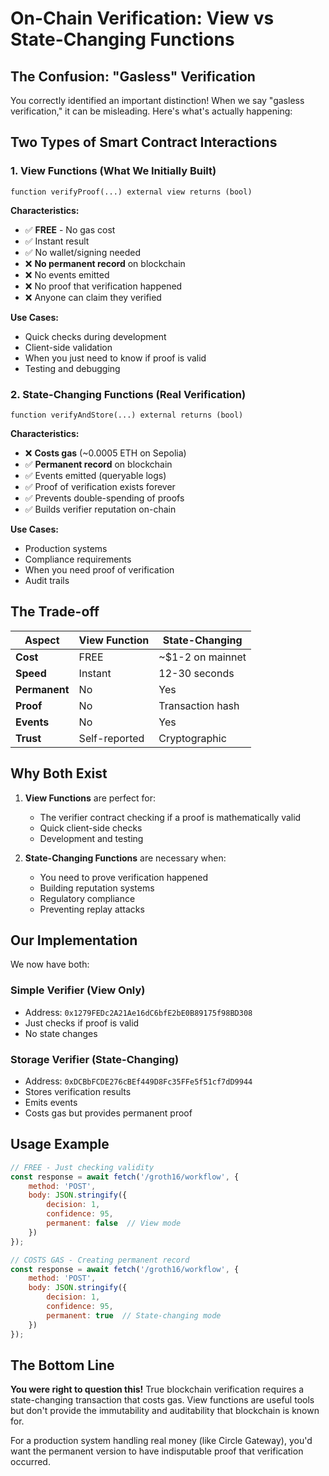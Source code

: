 # On-Chain Verification: View vs State-Changing Functions

## The Confusion: "Gasless" Verification

You correctly identified an important distinction! When we say "gasless verification," it can be misleading. Here's what's actually happening:

## Two Types of Smart Contract Interactions

### 1. View Functions (What We Initially Built)
```solidity
function verifyProof(...) external view returns (bool)
```

**Characteristics:**
- ✅ **FREE** - No gas cost
- ✅ Instant result
- ✅ No wallet/signing needed
- ❌ **No permanent record** on blockchain
- ❌ No events emitted
- ❌ No proof that verification happened
- ❌ Anyone can claim they verified

**Use Cases:**
- Quick checks during development
- Client-side validation
- When you just need to know if proof is valid
- Testing and debugging

### 2. State-Changing Functions (Real Verification)
```solidity
function verifyAndStore(...) external returns (bool)
```

**Characteristics:**
- ❌ **Costs gas** (~0.0005 ETH on Sepolia)
- ✅ **Permanent record** on blockchain
- ✅ Events emitted (queryable logs)
- ✅ Proof of verification exists forever
- ✅ Prevents double-spending of proofs
- ✅ Builds verifier reputation on-chain

**Use Cases:**
- Production systems
- Compliance requirements
- When you need proof of verification
- Audit trails

## The Trade-off

| Aspect | View Function | State-Changing |
|--------|--------------|----------------|
| **Cost** | FREE | ~$1-2 on mainnet |
| **Speed** | Instant | 12-30 seconds |
| **Permanent** | No | Yes |
| **Proof** | No | Transaction hash |
| **Events** | No | Yes |
| **Trust** | Self-reported | Cryptographic |

## Why Both Exist

1. **View Functions** are perfect for:
   - The verifier contract checking if a proof is mathematically valid
   - Quick client-side checks
   - Development and testing

2. **State-Changing Functions** are necessary when:
   - You need to prove verification happened
   - Building reputation systems
   - Regulatory compliance
   - Preventing replay attacks

## Our Implementation

We now have both:

### Simple Verifier (View Only)
- Address: `0x1279FEDc2A21Ae16dC6bfE2bE0B89175f98BD308`
- Just checks if proof is valid
- No state changes

### Storage Verifier (State-Changing)
- Address: `0xDCBbFCDE276cBEf449D8Fc35FFe5f51cf7dD9944`
- Stores verification results
- Emits events
- Costs gas but provides permanent proof

## Usage Example

```javascript
// FREE - Just checking validity
const response = await fetch('/groth16/workflow', {
    method: 'POST',
    body: JSON.stringify({
        decision: 1,
        confidence: 95,
        permanent: false  // View mode
    })
});

// COSTS GAS - Creating permanent record
const response = await fetch('/groth16/workflow', {
    method: 'POST', 
    body: JSON.stringify({
        decision: 1,
        confidence: 95,
        permanent: true  // State-changing mode
    })
});
```

## The Bottom Line

**You were right to question this!** True blockchain verification requires a state-changing transaction that costs gas. View functions are useful tools but don't provide the immutability and auditability that blockchain is known for.

For a production system handling real money (like Circle Gateway), you'd want the permanent version to have indisputable proof that verification occurred.